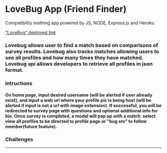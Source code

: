 # LoveBug App (Friend Finder)
Compatibility mathing app powered by JS, NODE, Express.js and Heroku

["LoveBug" deployed link](https://lovebug-app.herokuapp.com/)

### Lovebug allows user to find a match based on comparisons of survey results. Lovebug also tracks matches allowing users to see all profiles and how many times they have matched. Lovebug api allows developers to retrieve all profiles in json format.

### Intructions

#### On home page, input desired username (will be alerted if user already exist), and input a web url where your profile pic is being host (will be alerted if input is not a url with image extension). If successful, you will be redirected to survey page with questions and optional additional info for bio. Once survey is completed, a modal will pop up with a match. select view all profiles to be directed to profile page or "bug em" to follow member(future feature).

### Challenges

---


